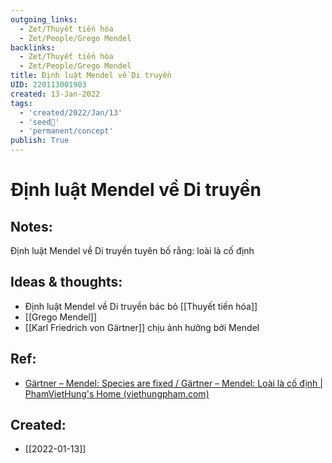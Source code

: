 ```yaml
---
outgoing_links:
  - Zet/Thuyết tiến hóa
  - Zet/People/Grego Mendel
backlinks:
  - Zet/Thuyết tiến hóa
  - Zet/People/Grego Mendel
title: Định luật Mendel về Di truyền
UID: 220113001903
created: 13-Jan-2022
tags:
  - 'created/2022/Jan/13'
  - 'seed🥜'
  - 'permanent/concept'
publish: True
---
```

# Định luật Mendel về Di truyền

## Notes:
Định luật Mendel về Di truyền tuyên bố rằng: loài là cố định

## Ideas & thoughts:
- Định luật Mendel về Di truyền bác bỏ [[Thuyết tiến hóa]]
- [[Grego Mendel]]
- [[Karl Friedrich von Gärtner]] chịu ảnh hưởng bởi Mendel

## Ref:
- [Gärtner – Mendel: Species are fixed / Gärtner – Mendel: Loài là cố định | PhamVietHung's Home (viethungpham.com)](https://viethungpham.com/2021/08/21/gartner-mendel-species-are-fixed-gartner-mendel-loai-la-co-dinh/)

## Created:
- [[2022-01-13]]
